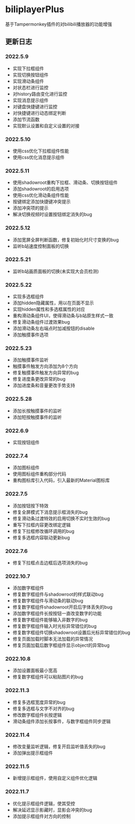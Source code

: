 # biliplayerPlus

基于Tampermonkey插件的对bilibili播放器的功能增强

## 更新日志

### 2022.5.9
- 实现下拉框组件
- 实现切换按钮组件
- 实现滑动条组件
- 对状态栏进行监控
- 对history路由变化进行监控
- 实现消息提示组件
- 对键盘快捷键进行监控
- 对快捷键进行动态绑定判断
- 添加节流函数
- 实现默认设置和自定义设置的对接

### 2022.5.10
- 使用css优化下拉框组件性能
- 使用css优化消息提示组件

### 2022.5.11
- 使用shadowroot重构下拉框、滑动条、切换按钮组件
- 添加shadowroot的启用选项
- 使用css优化滑动条组件性能
- 按键绑定添加快捷键冲突提示
- 添加冲突项的提示
- 解决切换视频时设置按钮绑定消失的bug

### 2022.5.12
- 添加宽屏全屏判断函数，修复初始化时尺寸变换的bug
- 监听b站速度控制面板的切换

### 2022.5.21
- 监听b站画质面板的切换(未实现大会员检测)

### 2022.5.22
- 实现多选框组件
- 添加hidden隐藏属性，用以在页面不显示
- 实现hidden属性和多选框属性的对应
- 重构滑动条组件UI，使得滑动条与b站原生样式一致
- 修复滑动条组件过渡效果bug
- 添加滑动条左右端点时加减按钮的disable
- 添加触摸事件选项

### 2022.5.23
- 添加触摸事件监听
- 触摸事件触发方向添加为8个方向
- 修复触摸事件触发方向异常的bug
- 修复进度条更改异常的bug
- 添加进度条和音量更改手势支持

### 2022.5.28
- 添加长按触摸事件的监听
- 添加短按触摸事件的监听

### 2022.6.9
- 实现按钮组件

### 2022.7.4
- 添加图标组件
- 使用图标组件重构部分代码
- 重构图标库引入代码，引入最新的Material图标库

### 2022.7.5
- 添加按钮按下特效
- 修复全屏模式下消息提示框消失的bug
- 修复滑动条过渡特效的启用切换不实时生效的bug
- 重写下拉框内容更改绑定逻辑
- 修复下拉框修改循环调用的bug
- 修复多选框内容联动更新bug

### 2022.7.6
- 修复下拉框点击边框后选项消失的bug

### 2022.10.7
- 添加数字框组件
- 修复数字框组件与shadowroot的样式联动bug
- 修复数字框组件与滑动条的联动bug
- 修复数字框组件shadowroot开启后字体丢失的bug
- 添加数字框组件长按按钮一直改变数字的功能
- 修复数字框组件能够输入非数字的bug
- 修复数字框组件输入时光标异常错位的bug
- 修复数字框组件切换shadowroot设置后光标异常错位的bug
- 修复页面加载时脚本无法加载的异常情况
- 修复页面加载后数字框组件显示object的异常bug

### 2022.10.8
- 添加设置面板最小宽高
- 修复数字框组件可以粘贴图片的bug

### 2022.11.3
- 修复多选框宽度异常的bug
- 修复多选框与文字不对齐的bug
- 修改数字框组件长按逻辑
- 滑动条组件添加长按事件，与数字框组件同步逻辑

### 2022.11.4
- 修改变量监听逻辑，修复开启监听值丢失的bug
- 添加弹出提示框组件

### 2022.11.5
- 新增提示框组件，使用自定义组件优化逻辑

### 2022.11.7
- 优化提示框组件逻辑，使其受控
- 解决延迟显示影藏时，显影会冲突的bug
- 添加提示框组件对方向的控制